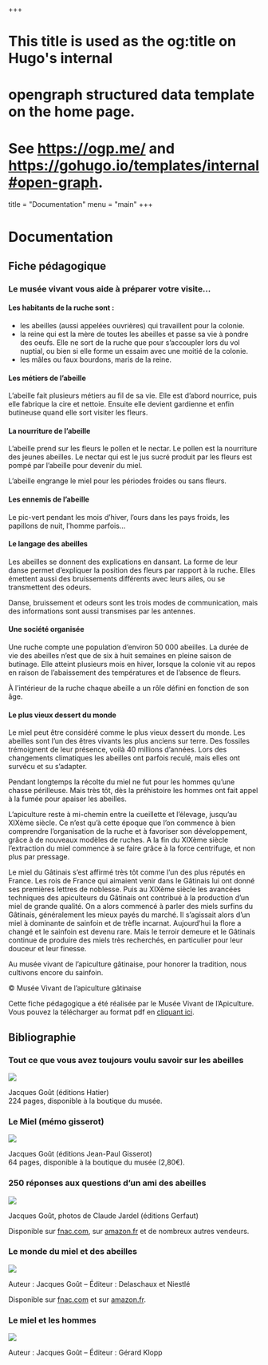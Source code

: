 +++
# This title is used as the og:title on Hugo's internal
# opengraph structured data template on the home page.
# See https://ogp.me/ and https://gohugo.io/templates/internal#open-graph.
title = "Documentation"
menu = "main"
+++
# Documentation

## Fiche pédagogique

### Le musée vivant vous aide à préparer votre visite…

#### Les habitants de la ruche sont :
- les abeilles (aussi appelées ouvrières) qui travaillent pour la colonie.
- la reine qui est la mère de toutes les abeilles et passe sa vie à pondre des oeufs. Elle ne sort de la ruche que pour s’accoupler lors du vol nuptial, ou bien si elle forme un essaim avec une moitié de la colonie.
- les mâles ou faux bourdons, maris de la reine.


#### Les métiers de l’abeille

L’abeille fait plusieurs métiers au fil de sa vie. Elle est d’abord nourrice, puis elle fabrique la cire et nettoie. Ensuite elle devient gardienne et enfin butineuse quand elle sort visiter les fleurs.

#### La nourriture de l’abeille

L’abeille prend sur les fleurs le pollen et le nectar. Le pollen est la nourriture des jeunes abeilles. Le nectar qui est le jus sucré produit par les fleurs est pompé par l’abeille pour devenir du miel.

L’abeille engrange le miel pour les périodes froides ou sans fleurs.

#### Les ennemis de l’abeille

Le pic-vert pendant les mois d’hiver, l’ours dans les pays froids, les papillons de nuit, l’homme parfois…

#### Le langage des abeilles

Les abeilles se donnent des explications en dansant. La forme de leur danse permet d’expliquer la position des fleurs par rapport à la ruche. Elles émettent aussi des bruissements différents avec leurs ailes, ou se transmettent des odeurs.

Danse, bruissement et odeurs sont les trois modes de communication, mais des informations sont aussi transmises par les antennes.

#### Une société organisée

Une ruche compte une population d’environ 50 000 abeilles. La durée de vie des abeilles n’est que de six à huit semaines en pleine saison de butinage. Elle atteint plusieurs mois en hiver, lorsque la colonie vit au repos en raison de l’abaissement des températures et de l’absence de fleurs.

À l’intérieur de la ruche chaque abeille a un rôle défini en fonction de son âge.

#### Le plus vieux dessert du monde

Le miel peut être considéré comme le plus vieux dessert du monde. Les abeilles sont l’un des êtres vivants les plus anciens sur terre. Des fossiles trémoignent de leur présence, voilà 40 millions d’années. Lors des changements climatiques les abeilles ont parfois reculé, mais elles ont survécu et su s’adapter.

Pendant longtemps la récolte du miel ne fut pour les hommes qu’une chasse périlleuse. Mais très tôt, dès la préhistoire les hommes ont fait appel à la fumée pour apaiser les abeilles.

L’apiculture reste à mi-chemin entre la cueillette et l’élevage, jusqu’au XIXème siècle. Ce n’est qu’à cette époque que l’on commence à bien comprendre l’organisation de la ruche et à favoriser son développement, grâce à de nouveaux modèles de ruches. A la fin du XIXème siècle l’extraction du miel commence à se faire grâce à la force centrifuge, et non plus par pressage.

Le miel du Gâtinais s’est affirmé très tôt comme l’un des plus réputés en France. Les rois de France qui aimaient venir dans le Gâtinais lui ont donné ses premières lettres de noblesse. Puis au XIXème siècle les avancées techniques des apiculteurs du Gâtinais ont contribué à la production d’un miel de grande qualité. On a alors commencé à parler des miels surfins du Gâtinais, généralement les mieux payés du marché. Il s’agissait alors d’un miel à dominante de sainfoin et de trèfle incarnat. Aujourd’hui la flore a changé et le sainfoin est devenu rare. Mais le terroir demeure et le Gâtinais continue de produire des miels très recherchés, en particulier pour leur douceur et leur finesse.

Au musée vivant de l’apiculture gâtinaise, pour honorer la tradition, nous cultivons encore du sainfoin.

© Musée Vivant de l’apiculture gâtinaise

Cette fiche pédagogique a été réalisée par le Musée Vivant de l’Apiculture. Vous pouvez la télécharger au format pdf en [cliquant ici](/pdfs/fiche.pdf).


## Bibliographie

### Tout ce que vous avez toujours voulu savoir sur les abeilles

![](/images/tout-savoir-sur-les-abeilles.jpg)

Jacques Goût (éditions Hatier)  
224 pages, disponible à la boutique du musée.

### Le Miel (mémo gisserot)

![](/images/memogisserot_200x300.jpg)

Jacques Goût (éditions Jean-Paul Gisserot)  
64 pages, disponible à la boutique du musée (2,80€).

### 250 réponses aux questions d’un ami des abeilles

![](/images/livre250.jpg)

Jacques Goût, photos de Claude Jardel (éditions Gerfaut)

Disponible sur [fnac.com](https://www.fnac.com/a2208178/Jacques-Gout-250-reponses-aux-questions-d-un-ami-des-abeilles), sur [amazon.fr](https://www.amazon.fr/250-r%C3%A9ponses-aux-questions-abeilles/dp/2351910435/) et de nombreux autres vendeurs.

### Le monde du miel et des abeilles

![](/images/lemondedesabeilles.jpg)

Auteur : Jacques Goût – Éditeur : Delaschaux et Niestlé

Disponible sur [fnac.com](http://www4.fnac.com/Shelf/article.aspx?PRID=908809) et sur [amazon.fr](http://www.amazon.fr/monde-du-miel-abeilles/dp/2603011235/).

### Le miel et les hommes

![](/images/Lemieletleshommes.jpg)

Auteur : Jacques Goût – Éditeur : Gérard Klopp
